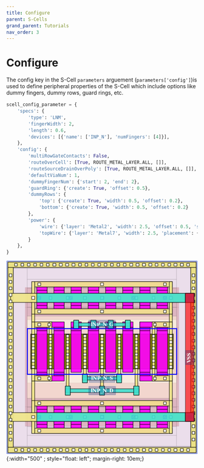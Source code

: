 ```yaml
---
title: Configure
parent: S-Cells
grand_parent: Tutorials
nav_order: 3
---
```



# Configure
The config key in the S-Cell `parameters` arguement (`parameters['config']`)is used to define peripheral properties of the S-Cell which include options like dummy fingers, dummy rows, guard rings, etc.

```python
scell_config_parameter = {
    'specs': {
        'type': 'LNM',
        'fingerWidth': 2,
        'length': 0.6,
        'devices': [{'name': ['INP_N'], 'numFingers': [4]}],
    },
    'config': {
        'multiRowGateContacts': False,
        'routeOverCell': [True, ROUTE_METAL_LAYER.ALL, []],
        'routeSourceDrainOverPoly': [True, ROUTE_METAL_LAYER.ALL, []],
        'defaultViaNum': 1,
        'dummyFingerNum': {'start': 2, 'end': 2},
        'guardRing': {'create': True, 'offset': 0.5},
        'dummyRows': {
            'top': {'create': True, 'width': 0.5, 'offset': 0.2}, 
            'bottom': {'create': True, 'width': 0.5, 'offset': 0.2}
        },
        'power': {
            'wire': {'layer': 'Metal2', 'width': 2.5, 'offset': 0.5, 'stackMetals': True, 'numOfViaRows': 4, 'numOfViaCols': 5},
            'topWire': {'layer': 'Metal7', 'width': 2.5, 'placement': {'refPosition': False, 'position': ['SMR', 0.5]}}
        }
    },
}
```

![default S-Cell layout](/assets/images/scell_options_lay.png){:width="500" ; style="float: left"; margin-right: 10em;}